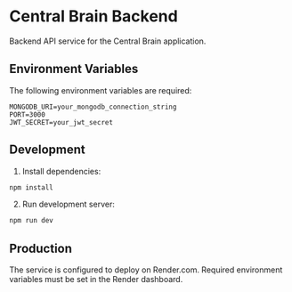 # Central Brain Backend

Backend API service for the Central Brain application.

## Environment Variables

The following environment variables are required:

```
MONGODB_URI=your_mongodb_connection_string
PORT=3000
JWT_SECRET=your_jwt_secret
```

## Development

1. Install dependencies:
```bash
npm install
```

2. Run development server:
```bash
npm run dev
```

## Production

The service is configured to deploy on Render.com. Required environment variables must be set in the Render dashboard. 